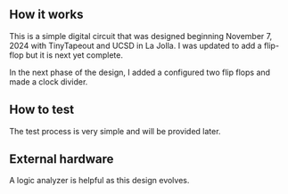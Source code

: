 <!---

This file is used to generate your project datasheet. Please fill in the information below and delete any unused
sections.

You can also include images in this folder and reference them in the markdown. Each image must be less than
512 kb in size, and the combined size of all images must be less than 1 MB.
-->

## How it works

This is a simple digital circuit that was designed beginning November 7, 2024 with TinyTapeout and UCSD in La Jolla.  I was updated to add a flip-flop but it is next yet complete.

In the next phase of the design, I added a configured two flip flops and made a clock divider.

## How to test

The test process is very simple and will be provided later.

## External hardware

A logic analyzer is helpful as this design evolves.
